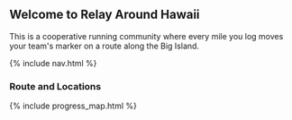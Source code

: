 ## Welcome to Relay Around Hawaii

This is a cooperative running community where every mile you log moves your team's marker on a route along the Big Island.

{% include nav.html %}

### Route and Locations

{% include progress_map.html %}
